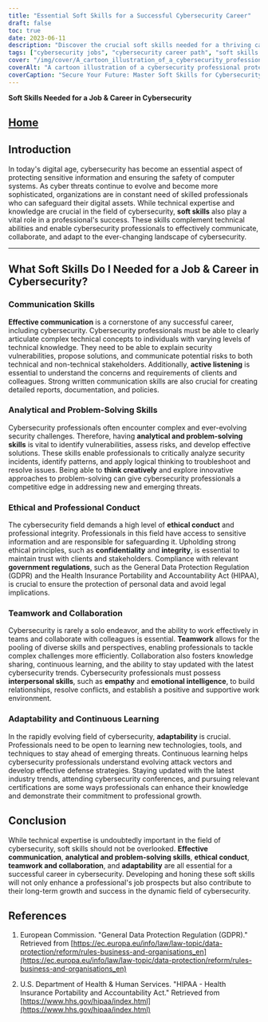 ```yaml
---
title: "Essential Soft Skills for a Successful Cybersecurity Career"
draft: false
toc: true
date: 2023-06-11
description: "Discover the crucial soft skills needed for a thriving career in cybersecurity, complementing technical expertise and ensuring professional success."
tags: ["cybersecurity jobs", "cybersecurity career path", "soft skills in cybersecurity", "communication skills in cybersecurity", "problem-solving in cybersecurity", "ethical conduct in cybersecurity", "teamwork in cybersecurity", "adaptability in cybersecurity", "continuous learning in cybersecurity", "cybersecurity industry trends", "cybersecurity certifications", "cybersecurity professionals", "job skills for cybersecurity", "cybersecurity job market", "professional growth in cybersecurity", "cybersecurity best practices", "cybersecurity risk assessment", "cybersecurity threat analysis", "cybersecurity incident response", "cybersecurity policy development", "cybersecurity awareness", "cybersecurity compliance", "cybersecurity regulations", "cybersecurity data protection", "cybersecurity professional development", "cybersecurity networking", "cybersecurity conferences", "cybersecurity job opportunities", "cybersecurity career advancement", "cybersecurity industry demands"]
cover: "/img/cover/A_cartoon_illustration_of_a_cybersecurity_professional_prot.png"
coverAlt: "A cartoon illustration of a cybersecurity professional protecting data."
coverCaption: "Secure Your Future: Master Soft Skills for Cybersecurity Success"
---
```


**Soft Skills Needed for a Job & Career in Cybersecurity**

## [Home](/cyber-security-career-playbook-start/)

## Introduction

In today's digital age, cybersecurity has become an essential aspect of protecting sensitive information and ensuring the safety of computer systems. As cyber threats continue to evolve and become more sophisticated, organizations are in constant need of skilled professionals who can safeguard their digital assets. While technical expertise and knowledge are crucial in the field of cybersecurity, **soft skills** also play a vital role in a professional's success. These skills complement technical abilities and enable cybersecurity professionals to effectively communicate, collaborate, and adapt to the ever-changing landscape of cybersecurity.

______

## What Soft Skills Do I Needed for a Job & Career in Cybersecurity?

### Communication Skills

**Effective communication** is a cornerstone of any successful career, including cybersecurity. Cybersecurity professionals must be able to clearly articulate complex technical concepts to individuals with varying levels of technical knowledge. They need to be able to explain security vulnerabilities, propose solutions, and communicate potential risks to both technical and non-technical stakeholders. Additionally, **active listening** is essential to understand the concerns and requirements of clients and colleagues. Strong written communication skills are also crucial for creating detailed reports, documentation, and policies.

### Analytical and Problem-Solving Skills

Cybersecurity professionals often encounter complex and ever-evolving security challenges. Therefore, having **analytical and problem-solving skills** is vital to identify vulnerabilities, assess risks, and develop effective solutions. These skills enable professionals to critically analyze security incidents, identify patterns, and apply logical thinking to troubleshoot and resolve issues. Being able to **think creatively** and explore innovative approaches to problem-solving can give cybersecurity professionals a competitive edge in addressing new and emerging threats.

### Ethical and Professional Conduct

The cybersecurity field demands a high level of **ethical conduct** and professional integrity. Professionals in this field have access to sensitive information and are responsible for safeguarding it. Upholding strong ethical principles, such as **confidentiality** and **integrity**, is essential to maintain trust with clients and stakeholders. Compliance with relevant **government regulations**, such as the General Data Protection Regulation (GDPR) and the Health Insurance Portability and Accountability Act (HIPAA), is crucial to ensure the protection of personal data and avoid legal implications.

### Teamwork and Collaboration

Cybersecurity is rarely a solo endeavor, and the ability to work effectively in teams and collaborate with colleagues is essential. **Teamwork** allows for the pooling of diverse skills and perspectives, enabling professionals to tackle complex challenges more efficiently. Collaboration also fosters knowledge sharing, continuous learning, and the ability to stay updated with the latest cybersecurity trends. Cybersecurity professionals must possess **interpersonal skills**, such as **empathy** and **emotional intelligence**, to build relationships, resolve conflicts, and establish a positive and supportive work environment.

### Adaptability and Continuous Learning

In the rapidly evolving field of cybersecurity, **adaptability** is crucial. Professionals need to be open to learning new technologies, tools, and techniques to stay ahead of emerging threats. Continuous learning helps cybersecurity professionals understand evolving attack vectors and develop effective defense strategies. Staying updated with the latest industry trends, attending cybersecurity conferences, and pursuing relevant certifications are some ways professionals can enhance their knowledge and demonstrate their commitment to professional growth.

## Conclusion

While technical expertise is undoubtedly important in the field of cybersecurity, soft skills should not be overlooked. **Effective communication**, **analytical and problem-solving skills**, **ethical conduct**, **teamwork and collaboration**, and **adaptability** are all essential for a successful career in cybersecurity. Developing and honing these soft skills will not only enhance a professional's job prospects but also contribute to their long-term growth and success in the dynamic field of cybersecurity.

## References

1. European Commission. "General Data Protection Regulation (GDPR)." Retrieved from [https://ec.europa.eu/info/law/law-topic/data-protection/reform/rules-business-and-organisations_en](https://ec.europa.eu/info/law/law-topic/data-protection/reform/rules-business-and-organisations_en)

2. U.S. Department of Health & Human Services. "HIPAA - Health Insurance Portability and Accountability Act." Retrieved from [https://www.hhs.gov/hipaa/index.html](https://www.hhs.gov/hipaa/index.html)



